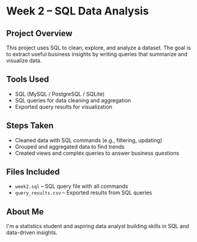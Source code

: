 # Week 2 – SQL Data Analysis

## Project Overview
This project uses SQL to clean, explore, and analyze a dataset. The goal is to extract useful business insights by writing queries that summarize and visualize data.

## Tools Used
- SQL (MySQL / PostgreSQL / SQLite)
- SQL queries for data cleaning and aggregation
- Exported query results for visualization

## Steps Taken
- Cleaned data with SQL commands (e.g., filtering, updating)
- Grouped and aggregated data to find trends
- Created views and complex queries to answer business questions

## Files Included
- `week2.sql` – SQL query file with all commands
- `query_results.csv` – Exported results from SQL queries

## About Me
I'm a statistics student and aspiring data analyst building skills in SQL and data-driven insights.
